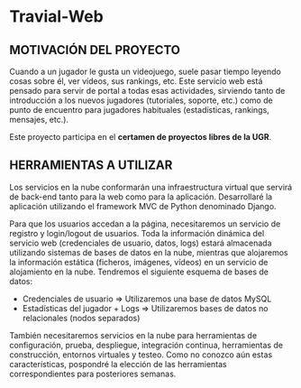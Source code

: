 
# Travial-Web

## MOTIVACIÓN DEL PROYECTO

Cuando a un jugador le gusta un videojuego, suele pasar tiempo leyendo cosas sobre él, ver vídeos, sus rankings, etc. Este servicio web está pensado para servir de portal a todas esas actividades, sirviendo tanto de introducción a los nuevos jugadores (tutoriales, soporte, etc.) como de punto de encuentro para jugadores habituales (estadísticas, rankings, mensajes, etc.).

Este proyecto participa en el **certamen de proyectos libres de la UGR**.

## HERRAMIENTAS A UTILIZAR

Los servicios en la nube conformarán una infraestructura virtual que servirá de back-end tanto para la web como para la aplicación. Desarrollaré la aplicación utilizando el framework MVC de Python denominado Django.

Para que los usuarios accedan a la página, necesitaremos un servicio de registro y login/logout de usuarios.
Toda la información dinámica del servicio web (credenciales de usuario, datos, logs) estará almacenada utilizando sistemas de bases de datos en la nube, mientras que alojaremos la información estática (ficheros, imágenes, vídeos) en un servicio de alojamiento en la nube. Tendremos el siguiente esquema de bases de datos:

  - Credenciales de usuario => Utilizaremos una base de datos MySQL
  - Estadísticas del jugador + Logs => Utilizaremos bases de datos no relacionales (nodos separados)

También necesitaremos servicios en la nube para herramientas de configuración, prueba, despliegue, integración continua, herramientas de construcción, entornos virtuales y testeo. Como no conozco aún estas características, pospondré la elección de las herramientas correspondientes para posteriores semanas.
